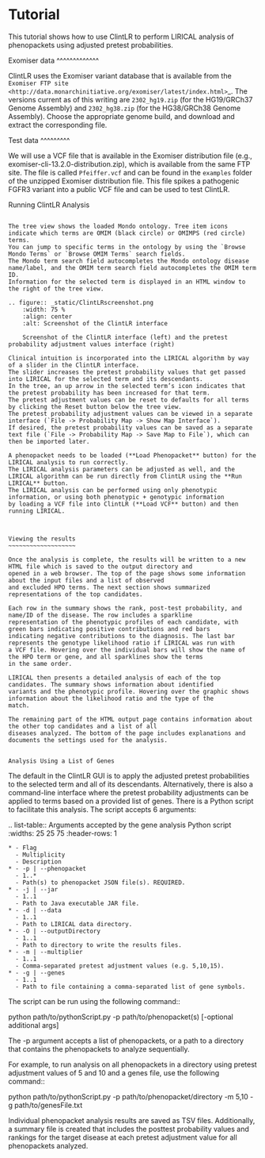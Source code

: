 
Tutorial
========

This tutorial shows how to use ClintLR to perform LIRICAL analysis of phenopackets using adjusted pretest probabilities.



Exomiser data
^^^^^^^^^^^^^

ClintLR uses the Exomiser variant database that is available
from the `Exomiser FTP site <http://data.monarchinitiative.org/exomiser/latest/index.html>`_. The versions current as of
this writing are  ``2302_hg19.zip`` (for the HG19/GRCh37 Genome Assembly) and  ``2302_hg38.zip`` (for the HG38/GRCh38 Genome Assembly).
Choose the appropriate genome build, and download and extract the corresponding file.


Test data
^^^^^^^^^

We will use a VCF file that is available in the Exomiser distribution file (e.g., exomiser-cli-13.2.0-distribution.zip),
which is available from the same FTP site.  The file is called ``Pfeiffer.vcf``
and can be found in the ``examples`` folder of the unzipped Exomiser distribution file. This file spikes a pathogenic FGFR3
variant into a public VCF file and can be used to test ClintLR.



Running ClintLR Analysis
~~~~~~~~~~~~~~~~~~~~~

The tree view shows the loaded Mondo ontology. Tree item icons indicate which terms are OMIM (black circle) or OMIMPS (red circle) terms.
You can jump to specific terms in the ontology by using the `Browse Mondo Terms` or `Browse OMIM Terms` search fields.
The Mondo term search field autocompletes the Mondo ontology disease name/label, and the OMIM term search field autocompletes the OMIM term ID.
Information for the selected term is displayed in an HTML window to the right of the tree view.

.. figure:: _static/ClintLRscreenshot.png
    :width: 75 %
    :align: center
    :alt: Screenshot of the ClintLR interface

    Screenshot of the ClintLR interface (left) and the pretest probability adjustment values interface (right)

Clinical intuition is incorporated into the LIRICAL algorithm by way of a slider in the ClintLR interface.
The slider increases the pretest probability values that get passed into LIRICAL for the selected term and its descendants.
In the tree, an up arrow in the selected term’s icon indicates that the pretest probability has been increased for that term.
The pretest adjustment values can be reset to defaults for all terms by clicking the Reset button below the tree view.
The pretest probability adjustment values can be viewed in a separate interface (`File -> Probability Map -> Show Map Interface`).
If desired, the pretest probability values can be saved as a separate text file (`File -> Probability Map -> Save Map to File`), which can then be imported later.

A phenopacket needs to be loaded (**Load Phenopacket** button) for the LIRICAL analysis to run correctly.
The LIRICAL analysis parameters can be adjusted as well, and the LIRICAL algorithm can be run directly from ClintLR using the **Run LIRICAL** button.
The LIRICAL analysis can be performed using only phenotypic information, or using both phenotypic + genotypic information
by loading a VCF file into ClintLR (**Load VCF** button) and then running LIRICAL.



Viewing the results
~~~~~~~~~~~~~~~~~~~

Once the analysis is complete, the results will be written to a new HTML file which is saved to the output directory and
opened in a web browser. The top of the page shows some information about the input files and a list of observed
and excluded HPO terms. The next section shows summarized representations of the top candidates.

Each row in the summary shows the rank, post-test probability, and name/ID of the disease. The row includes a sparkline
representation of the phenotypic profiles of each candidate, with green bars indicating positive contributions and red bars
indicating negative contributions to the diagnosis. The last bar represents the genotype likelihood ratio if LIRICAL was run with
a VCF file. Hovering over the individual bars will show the name of the HPO term or gene, and all sparklines show the terms
in the same order.

LIRICAL then presents a detailed analysis of each of the top candidates. The summary shows information about identified
variants and the phenotypic profile. Hovering over the graphic shows information about the likelihood ratio and the type of the
match.

The remaining part of the HTML output page contains information about the other top candidates and a list of all
diseases analyzed. The bottom of the page includes explanations and documents the settings used for the analysis.


Analysis Using a List of Genes
~~~~~~~~~~~~~~~~~~~~~~~~~~~~~~

The default in the ClintLR GUI is to apply the adjusted pretest probabilities to the selected term and all of its descendants.
Alternatively, there is also a command-line interface where the pretest probability adjustments can be applied to terms based on
a provided list of genes. There is a Python script to facilitate this analysis. The script accepts 6 arguments:

.. list-table:: Arguments accepted by the gene analysis Python script
    :widths: 25 25 75
    :header-rows: 1

    * - Flag
      - Multiplicity
      - Description
    * - -p | --phenopacket
      - 1..*
      - Path(s) to phenopacket JSON file(s). REQUIRED.
    * - -j | --jar
      - 1..1
      - Path to Java executable JAR file.
    * - -d | --data
      - 1..1
      - Path to LIRICAL data directory.
    * - -O | --outputDirectory
      - 1..1
      - Path to directory to write the results files.
    * - -m | --multiplier
      - 1..1
      - Comma-separated pretest adjustment values (e.g. 5,10,15).
    * - -g | --genes
      - 1..1
      - Path to file containing a comma-separated list of gene symbols.


The script can be run using the following command::

  python path/to/pythonScript.py -p path/to/phenopacket(s) [-optional additional args]

The -p argument accepts a list of phenopackets, or a path to a directory that contains the phenopackets to analyze sequentially.

For example, to run analysis on all phenopackets in a directory using pretest adjustment values of 5 and 10 and a genes file,
use the following command::

  python path/to/pythonScript.py -p path/to/phenopacket/directory -m 5,10 -g path/to/genesFile.txt

Individual phenopacket analysis results are saved as TSV files. Additionally, a summary file is created that includes the
posttest probability values and rankings for the target disease at each pretest adjustment value for all phenopackets analyzed.